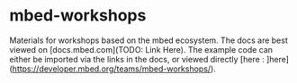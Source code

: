 # mbed-workshops
Materials for workshops based on the mbed ecosystem. The docs are best viewed on [docs.mbed.com](TODO: Link Here). The example code can either be imported via the links in the docs, or viewed directly [here : ]here](https://developer.mbed.org/teams/mbed-workshops/). 
